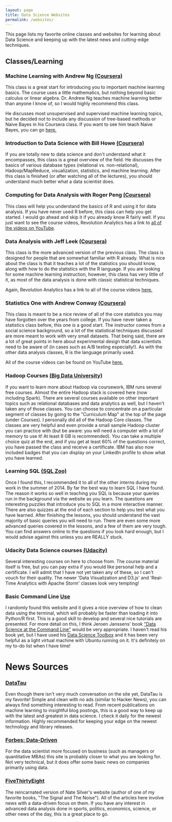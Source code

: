 ```yaml
---
layout: page
title: Data Science Websites
permalink: /websites/
---
```


This page lists my favorite online classes and websites for learning about Data Science and keeping up with the latest news and cutting-edge techniques.

## Classes/Learning

### Machine Learning with Andrew Ng [(Coursera)](https://www.coursera.org/course/ml)

This class is a great start for introducing you to important machine learning basics. The course uses a little mathematics, but nothing beyond basic calculus or linear algebra. Dr. Andrew Ng teaches machine learning better than anyone I know of, so I would highly recommend this class.

He discusses most unsupervised and supervised machine learning topics, but he decided not to include any discussion of tree-based methods or Naive Bayes in his Coursera class. If you want to see him teach Naive Bayes, you can go [here.](http://openclassroom.stanford.edu/MainFolder/VideoPage.php?course=MachineLearning&video=06.1-NaiveBayes-GenerativeLearningAlgorithms&speed=100)

### Introduction to Data Science with Bill Howe [(Coursera)](https://class.coursera.org/datasci-001/lecture)

If you are totally new to data science and don't understand what it encompasses, this class is a great overview of the field. He discusses the basics of various database types (relational vs. non-relational), Hadoop/MapReduce, visualization, statistics, and machine learning. After this class is finished (or after watching all of the lectures), you should understand much better what a data scientist does.

### Computing for Data Analysis with Roger Peng [(Coursera)](https://www.coursera.org/course/compdata)

This class will help you understand the basics of R and using it for data analysis. If you have never used R before, this class can help you get started. I would go ahead and skip it if you already know R fairly well. If you just want to see the course videos, Revolution Analytics has a link to [all of the videos on YouTube](http://blog.revolutionanalytics.com/2012/12/coursera-videos.html).

### Data Analysis with Jeff Leek [(Coursera)](https://www.coursera.org/course/dataanalysis)

This class is the more advanced version of the previous class. The class is designed for people that are somewhat familiar with R already. What is nice about the class is that it teaches a lot of the statistics you should know, along with how to do the statistics with the R language. If you are looking for some machine learning instruction, however, this class has very little of it, as most of the data analysis is done with classic statistical techniques.

Again, Revolution Analytics has a link to all of the course videos [here.](http://blog.revolutionanalytics.com/2013/04/coursera-data-analysis-course-videos.html)

### Statistics One with Andrew Conway [(Coursera)](https://www.coursera.org/course/stats1)

This class is meant to be a nice review of all of the core statistics you may have forgotten over the years from college. If you have never taken a statistics class before, this one is a good start. The instructor comes from a social science background, so a lot of the statistical techniques discussed are more meant to work with very small datasets. That being said, there are a lot of great points in here about experimental design that data scientists need to be aware of (in cases such as A/B testing especially!). As with the other data analysis classes, R is the language primarily used. 

All of the course videos can be found on YouTube [here.](https://www.youtube.com/watch?v=VJlpQs4a5LI&list=PLycnP7USbo1V3jlyjAzWUB201cLxPq4NP)

### Hadoop Courses [(Big Data University)](http://bigdatauniversity.com/wpcourses/)

If you want to learn more about Hadoop via coursework, IBM runs several free courses. Almost the entire Hadoop stack is covered here (now including Spark). There are several courses available on other important topics such as relational databases and data analytics as well, but I haven't taken any of those classes. You can choose to concentrate on a particular segment of classes by going to the "Curriculum Map" at the top of the page (under Courses). I personally did all of the Hadoop Core classes. The classes are very helpful and even provide a small sample Hadoop cluster you can practice with (but be aware: you will need a computer with a lot of memory to use it! At least 8 GB is recommended). You can take a multiple choice quiz at the end, and if you get at least 60% of the questions correct, you have passed the class and receive a certificate. IBM has also now included badges that you can display on your LinkedIn profile to show what you have learned.  

### Learning SQL [(SQL Zoo)](http://sqlzoo.net/wiki/Main_Page)

Once I found this, I recommended it to all of the other interns during my work in the summer of 2014. By far the best way to learn SQL I have found. The reason it works so well in teaching you SQL is because your queries run in the background via the website as you learn. The questions are interesting puzzles that introduce you to SQL in a more interactive manner. There are also quizzes at the end of each section to help you test what you have learned. After finishing the lessons, you should understand the vast majority of basic queries you will need to run. There are even some more advanced queries covered in the lessons, and a few of them are very tough. You can find answers online to the questions if you look hard enough, but I would advise against this unless you are REALLY stuck.  

### Udacity Data Science courses [(Udacity)](https://www.udacity.com/courses#!/data-science)

Several interesting courses on here to choose from. The course material itself is free, but you can pay extra if you would like personal help and a certificate. I will admit that I have not yet taken any of these, so I can't vouch for their quality. The newer 'Data Visualization and D3.js' and 'Real-Time Analytics with Apache Storm' classes look very tempting!

### Basic Command Line [Use](http://practical-data-science.blogspot.com/2012/09/basic-unix-shell-commands-for-data.html#comment-form)

I randomly found this website and it gives a nice overview of how to clean data using the terminal, which will probably be faster than loading it into Python/R first. This is a good skill to develop and several nice tutorials are presented. For more detail on this, I think Jeroen Janssens' book ["Data Science at the Command Line"](http://datascienceatthecommandline.com/) would be very appropriate. I haven't read his book yet, but I have used his [Data Science Toolbox](http://datasciencetoolbox.org/) and it has been very helpful as a light virtual machine with Ubuntu running on it. It's definitely on my to-do list when I have time!

# News Sources

### [DataTau](http://www.datatau.com/)

Even though there isn't very much conversation on the site yet, DataTau is my favorite! Simple and clean with no ads (similar to Hacker News), you can always find something interesting to read. From recent publications on machine learning to insightful blog postings, this is a good way to keep up with the latest and greatest in data science. I check it daily for the newest information. Highly recommended for keeping your edge on the newest technology and library releases.

### [Forbes: Data-Driven](http://forbes.com/data-driven/)

For the data scientist more focused on business (such as managers or quantitative MBAs) this site is probably closer to what you are looking for. Not very technical, but it does offer some basic news on companies primarily using data. 

### [FiveThirtyEight](http://fivethirtyeight.com)

The reincarnated version of Nate Silver's website (author of one of my favorite books, "The Signal and The Noise"). All of the articles here involve news with a data-driven focus on them. If you have any interest in advanced data analysis done in sports, politics, economics, science, or other news of the day, this is a great place to go.
